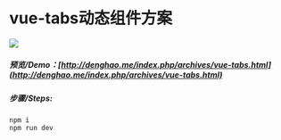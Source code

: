 # vue-tabs动态组件方案

![](/src/assets/image/demo.jpg)

##### 预览/Demo：[http://denghao.me/index.php/archives/vue-tabs.html](http://denghao.me/index.php/archives/vue-tabs.html)

##### 步骤/Steps:

    npm i
    npm run dev

